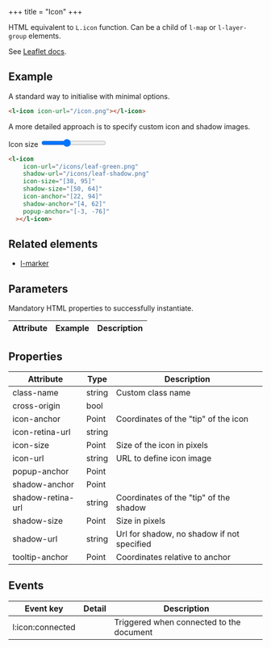 +++
title = "Icon"
+++

HTML equivalent to `L.icon` function.
Can be a child of `l-map` or `l-layer-group` elements.

See [Leaflet docs](https://leafletjs.com/reference.html#icon).

## Example

A standard way to initialise with minimal options.

```html
<l-icon icon-url="/icon.png"></l-icon>
```

A more detailed approach is to specify custom icon and shadow images.

<l-map zoom="13" center="[51.5,-0.09]">
  <l-tile-layer
    url-template="https://{s}.basemaps.cartocdn.com/rastertiles/voyager/{z}/{x}/{y}{r}.png"
  ></l-tile-layer>
  <l-marker lat-lng="[51.5, -0.09]">
    <l-icon
      id="example-icon"
      icon-size="[38, 95]"
      icon-anchor="[22, 94]"
      icon-url="/icons/leaf-green.png"
      shadow-url="/icons/leaf-shadow.png"
      shadow-size="[50, 64]"
      shadow-anchor="[4, 62]"
    ></l-icon>
</l-map>

<div>
<label for="icon-size">Icon size</label>
<input type="range" min="0" max="100" value="38" id="icon-size" name="icon-size" />
</div>

<script>
    const icon = document.getElementById("example-icon")
    document.getElementById("icon-size").addEventListener("change", (ev) => {
        const scale = parseInt(ev.target.value) / 38
        const size = [38 * scale, 95 * scale]
        const anchor = [22 * scale, 94 * scale]
        const shadowSize = [50 * scale, 64 * scale]
        const shadowAnchor = [4 * scale, 62 * scale]
        icon.setAttribute("icon-size", JSON.stringify(size))
        icon.setAttribute("icon-anchor", JSON.stringify(anchor))
        icon.setAttribute("shadow-size", JSON.stringify(shadowSize))
        icon.setAttribute("shadow-anchor", JSON.stringify(shadowAnchor))
    })

</script>


```html
<l-icon
    icon-url="/icons/leaf-green.png"
    shadow-url="/icons/leaf-shadow.png"
    icon-size="[38, 95]"
    shadow-size="[50, 64]" 
    icon-anchor="[22, 94]" 
    shadow-anchor="[4, 62]" 
    popup-anchor="[-3, -76]" 
  ></l-icon>
```

## Related elements

- [l-marker](@/api/l-marker.md)

## Parameters

Mandatory HTML properties to successfully instantiate.

| Attribute         | Example   | Description              |
| --                | --        | --                       |

## Properties

| Attribute         | Type      | Description              |
| --                | --        | --                       |
| class-name        | string    | Custom class name        |
| cross-origin      | bool      |                          |
| icon-anchor       | Point     | Coordinates of the "tip" of the icon |
| icon-retina-url   | string    |                          |
| icon-size         | Point     | Size of the icon in pixels |
| icon-url          | string    | URL to define icon image |
| popup-anchor      | Point     |                          |
| shadow-anchor     | Point     |                          |
| shadow-retina-url | string    | Coordinates of the "tip" of the shadow |
| shadow-size       | Point     | Size in pixels           |
| shadow-url        | string    | Url for shadow, no shadow if not specified |
| tooltip-anchor    | Point     | Coordinates relative to anchor |

## Events

| Event key | Detail | Description |
| -- | -- | -- |
| l:icon:connected | | Triggered when connected to the document |



